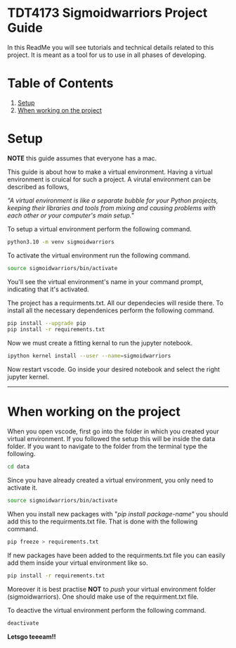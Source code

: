 # TDT4173 Sigmoidwarriors Project Guide

In this ReadMe you will see tutorials and technical details related to this project. It is meant as a tool for us to use in all phases of developing.

# Table of Contents
1. [Setup](#setup)
2. [When working on the project](#when-working-on-the-project)

# Setup

**NOTE** this guide assumes that everyone has a mac.

This guide is about how to make a virtual environment. Having a virtual environment is cruical for such a project. A virutal environment can be described as follows,

*"A virtual environment is like a separate bubble for your Python projects, keeping their libraries and tools from mixing and causing problems with each other or your computer's main setup."*

To setup a virtual environment perform the following command.

```bash
python3.10 -m venv sigmoidwarriors
```

To activate the virtual environment run the following command. 

```bash
source sigmoidwarriors/bin/activate
```
You'll see the virtual environment's name in your command prompt, indicating that it's activated.

The project has a requirments.txt. All our dependecies will reside there. To install all the necessary dependenices perform the following command.

```bash
pip install --upgrade pip
pip install -r requirements.txt
```

Now we must create a fitting kernal to run the jupyter notebook.

```bash
ipython kernel install --user --name=sigmoidwarriors
```

Now restart vscode. Go inside your desired notebook and select the right jupyter kernel.

----------------------------------------------------------------------

# When working on the project

When you open vscode, first go into the folder in which you created your virtual environment. If you followed the setup this will be inside the data folder. If you want to navigate to the folder from the terminal type the following.

```bash
cd data
```
Since you have already created a virtual environment, you only need to activate it.

```bash
source sigmoidwarriors/bin/activate
```

When you install new packages with "*pip install package-name*" you should add this to the requirments.txt file. That is done with the following command.

```bash
pip freeze > requirements.txt
```

If new packages have been added to the requirments.txt file you can easily add them inside your virtual environment like so.

```bash
pip install -r requirements.txt
```

Moreover it is best practise **NOT** to *push* your virtual environment folder (sigmoidwarriors). One should make use of the requirment.txt file.

To deactive the virtual environment perform the following command.

```bash
deactivate
```

**Letsgo teeeam!!**
